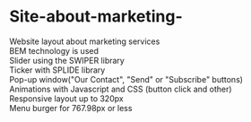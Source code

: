 # Site-about-marketing-
Website layout about marketing services <br>
BEM technology is used <br>
Slider using the SWIPER library <br>
Ticker with SPLIDE library <br>
Pop-up window("Our Contact", "Send" or "Subscribe" buttons) <br>
Animations with Javascript and CSS (button click and other) <br>
Responsive layout up to 320px <br>
Menu burger for 767.98px or less 

